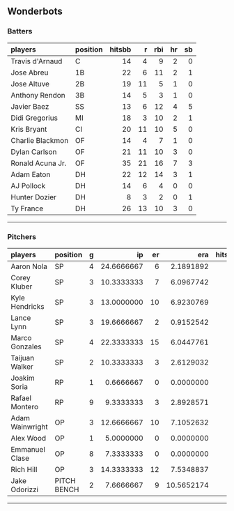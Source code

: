 ## Wonderbots

### Batters

 
|players          |position | hitsbb|  r| rbi| hr| sb| 
|:----------------|:--------|------:|--:|---:|--:|--:| 
|Travis d'Arnaud  |C        |     14|  4|   9|  2|  0| 
|Jose Abreu       |1B       |     22|  6|  11|  2|  1| 
|Jose Altuve      |2B       |     19| 11|   5|  1|  0| 
|Anthony Rendon   |3B       |     14|  5|   3|  1|  0| 
|Javier Baez      |SS       |     13|  6|  12|  4|  5| 
|Didi Gregorius   |MI       |     18|  3|  10|  2|  1| 
|Kris Bryant      |CI       |     20| 11|  10|  5|  0| 
|Charlie Blackmon |OF       |     14|  4|   7|  1|  0| 
|Dylan Carlson    |OF       |     21| 11|  10|  3|  0| 
|Ronald Acuna Jr. |OF       |     35| 21|  16|  7|  3| 
|Adam Eaton       |DH       |     22| 12|  14|  3|  1| 
|AJ Pollock       |DH       |     14|  6|   4|  0|  0| 
|Hunter Dozier    |DH       |      8|  3|   2|  0|  1| 
|Ty France        |DH       |     26| 13|  10|  3|  0| 

* * *

### Pitchers

 
|players         |position    |  g|         ip| er|        era| hitsbb|      whip| so|  w| sv| 
|:---------------|:-----------|--:|----------:|--:|----------:|------:|---------:|--:|--:|--:| 
|Aaron Nola      |SP          |  4| 24.6666667|  6|  2.1891892|     24| 0.9729730| 28|  1|  0| 
|Corey Kluber    |SP          |  3| 10.3333333|  7|  6.0967742|     23| 2.2258065| 12|  0|  0| 
|Kyle Hendricks  |SP          |  3| 13.0000000| 10|  6.9230769|     22| 1.6923077| 12|  0|  0| 
|Lance Lynn      |SP          |  3| 19.6666667|  2|  0.9152542|     18| 0.9152542| 27|  1|  0| 
|Marco Gonzales  |SP          |  4| 22.3333333| 15|  6.0447761|     30| 1.3432836| 19|  1|  0| 
|Taijuan Walker  |SP          |  2| 10.3333333|  3|  2.6129032|     12| 1.1612903| 12|  0|  0| 
|Joakim Soria    |RP          |  1|  0.6666667|  0|  0.0000000|      2| 3.0000000|  0|  0|  0| 
|Rafael Montero  |RP          |  9|  9.3333333|  3|  2.8928571|      8| 0.8571429|  8|  1|  3| 
|Adam Wainwright |OP          |  3| 12.6666667| 10|  7.1052632|     24| 1.8947368| 14|  0|  0| 
|Alex Wood       |OP          |  1|  5.0000000|  0|  0.0000000|      3| 0.6000000|  4|  1|  0| 
|Emmanuel Clase  |OP          |  8|  7.3333333|  0|  0.0000000|      9| 1.2272727| 10|  1|  4| 
|Rich Hill       |OP          |  3| 14.3333333| 12|  7.5348837|     20| 1.3953488| 13|  1|  0| 
|Jake Odorizzi   |PITCH BENCH |  2|  7.6666667|  9| 10.5652174|     13| 1.6956522| 11|  0|  0| 


* * *


